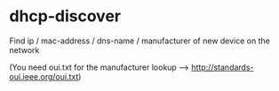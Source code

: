 # dhcp-discover
Find ip / mac-address / dns-name / manufacturer of new device on the network

(You need oui.txt for the manufacturer lookup --> http://standards-oui.ieee.org/oui.txt)
